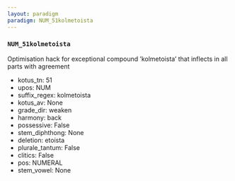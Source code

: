 ```yaml
---
layout: paradigm
paradigm: NUM_51kolmetoista
---
```

### ` NUM_51kolmetoista `

Optimisation hack for exceptional compound ’kolmetoista’ that inflects in all parts with agreement
* kotus_tn: 51
* upos: NUM
* suffix_regex: kolmetoista
* kotus_av: None
* grade_dir: weaken
* harmony: back
* possessive: False
* stem_diphthong: None
* deletion: etoista
* plurale_tantum: False
* clitics: False
* pos: NUMERAL
* stem_vowel: None
